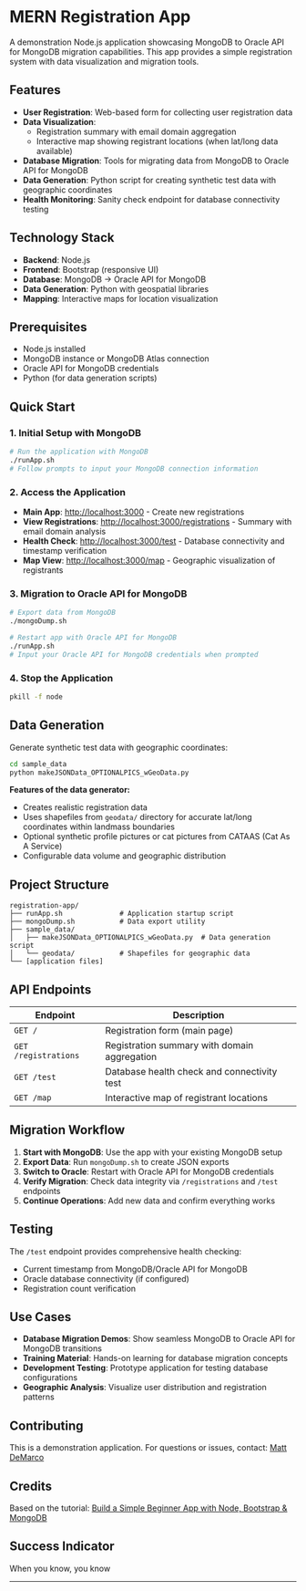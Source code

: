 # MERN Registration App

A demonstration Node.js application showcasing MongoDB to Oracle API for MongoDB migration capabilities. This app provides a simple registration system with data visualization and migration tools.

## Features

- **User Registration**: Web-based form for collecting user registration data
- **Data Visualization**: 
  - Registration summary with email domain aggregation
  - Interactive map showing registrant locations (when lat/long data available)
- **Database Migration**: Tools for migrating data from MongoDB to Oracle API for MongoDB
- **Data Generation**: Python script for creating synthetic test data with geographic coordinates
- **Health Monitoring**: Sanity check endpoint for database connectivity testing

## Technology Stack

- **Backend**: Node.js
- **Frontend**: Bootstrap (responsive UI)
- **Database**: MongoDB → Oracle API for MongoDB
- **Data Generation**: Python with geospatial libraries
- **Mapping**: Interactive maps for location visualization

## Prerequisites

- Node.js installed
- MongoDB instance or MongoDB Atlas connection
- Oracle API for MongoDB credentials
- Python (for data generation scripts)

## Quick Start

### 1. Initial Setup with MongoDB

```bash
# Run the application with MongoDB
./runApp.sh
# Follow prompts to input your MongoDB connection information
```

### 2. Access the Application

- **Main App**: [http://localhost:3000](http://localhost:3000) - Create new registrations
- **View Registrations**: [http://localhost:3000/registrations](http://localhost:3000/registrations) - Summary with email domain analysis
- **Health Check**: [http://localhost:3000/test](http://localhost:3000/test) - Database connectivity and timestamp verification
- **Map View**: [http://localhost:3000/map](http://localhost:3000/map) - Geographic visualization of registrants

### 3. Migration to Oracle API for MongoDB

```bash
# Export data from MongoDB
./mongoDump.sh

# Restart app with Oracle API for MongoDB
./runApp.sh
# Input your Oracle API for MongoDB credentials when prompted
```

### 4. Stop the Application

```bash
pkill -f node
```

## Data Generation

Generate synthetic test data with geographic coordinates:

```bash
cd sample_data
python makeJSONData_OPTIONALPICS_wGeoData.py
```

**Features of the data generator:**
- Creates realistic registration data
- Uses shapefiles from `geodata/` directory for accurate lat/long coordinates within landmass boundaries
- Optional synthetic profile pictures or cat pictures from CATAAS (Cat As A Service)
- Configurable data volume and geographic distribution

## Project Structure

```
registration-app/
├── runApp.sh              # Application startup script
├── mongoDump.sh           # Data export utility
├── sample_data/
│   ├── makeJSONData_OPTIONALPICS_wGeoData.py  # Data generation script
│   └── geodata/           # Shapefiles for geographic data
└── [application files]
```

## API Endpoints

| Endpoint | Description |
|----------|-------------|
| `GET /` | Registration form (main page) |
| `GET /registrations` | Registration summary with domain aggregation |
| `GET /test` | Database health check and connectivity test |
| `GET /map` | Interactive map of registrant locations |

## Migration Workflow

1. **Start with MongoDB**: Use the app with your existing MongoDB setup
2. **Export Data**: Run `mongoDump.sh` to create JSON exports
3. **Switch to Oracle**: Restart with Oracle API for MongoDB credentials
4. **Verify Migration**: Check data integrity via `/registrations` and `/test` endpoints
5. **Continue Operations**: Add new data and confirm everything works

## Testing

The `/test` endpoint provides comprehensive health checking:
- Current timestamp from MongoDB/Oracle API for MongoDB
- Oracle database connectivity (if configured)
- Registration count verification

## Use Cases

- **Database Migration Demos**: Show seamless MongoDB to Oracle API for MongoDB transitions
- **Training Material**: Hands-on learning for database migration concepts
- **Development Testing**: Prototype application for testing database configurations
- **Geographic Analysis**: Visualize user distribution and registration patterns

## Contributing

This is a demonstration application. For questions or issues, contact: [Matt DeMarco](mailto:matthew.demarco@oracle.com)

## Credits

Based on the tutorial: [Build a Simple Beginner App with Node, Bootstrap & MongoDB](https://www.sitepoint.com/build-simple-beginner-app-node-bootstrap-mongodb/)

## Success Indicator

When you know, you know

---

